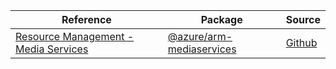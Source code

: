 | Reference | Package | Source |
|---|---|---|
|[Resource Management - Media Services](arm-mediaservices-readme.md)|[@azure/arm-mediaservices](https://www.npmjs.com/package/@azure/arm-mediaservices)|[Github](https://github.com/Azure/azure-sdk-for-js/blob/main/sdk/mediaservices/arm-mediaservices)|
